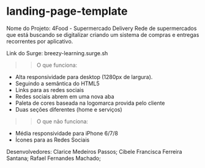 # landing-page-template

Nome do Projeto: 4Food - Supermercado Delivery
Rede de supermercados que está buscando se digitalizar criando um sistema de compras e entregas recorrentes por aplicativo.

Link do Surge:  breezy-learning.surge.sh

>> O que funciona:
- Alta responsividade para desktop (1280px de largura).
- Seguindo a semântica do HTML5
- Links para as redes sociais
- Redes sociais abrem em uma nova aba
- Paleta de cores baseada na logomarca provida pelo cliente
- Duas seções diferentes (home e serviços)


>> O que não funciona:
- Média responsividade para iPhone 6/7/8
- Ícones para as Redes Sociais


Desenvolvedores:
Clarice Medeiros Passos;
Cibele Francisca Ferreira Santana;
Rafael Fernandes Machado;

